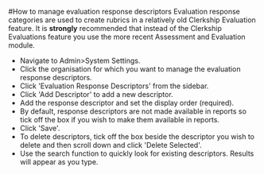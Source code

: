 #How to manage evaluation response descriptors
Evaluation response categories are used to create rubrics in a relatively old Clerkship Evaluation feature.  It is **strongly** recommended that instead of the Clerkship Evaluations feature you use the more recent Assessment and Evaluation module.

* Navigate to Admin>System Settings.
* Click the organisation for which you want to manage the evaluation response descriptors.
* Click 'Evaluation Response Descriptors' from the sidebar.
* Click 'Add Descriptor' to add a new descriptor.
* Add the response descriptor and set the display order (required).
* By default, response descriptors are not made available in reports so tick off the box if you wish to make them available in reports.
* Click 'Save'.
* To delete descriptors, tick off the box beside the descriptor you wish to delete and then scroll down and click 'Delete Selected'.
* Use the search function to quickly look for existing descriptors.  Results will appear as you type.
